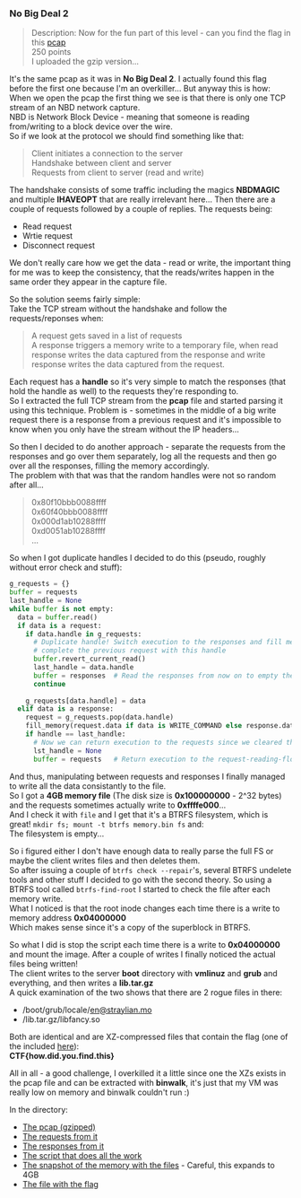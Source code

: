 ### No Big Deal 2
>Description: Now for the fun part of this level - can you find the flag in this [pcap](https://github.com/amelkiy/write-ups/releases/download/google_ctf_2016_nbd2/no-big-deal.pcap.gz)  
>250 points  
>I uploaded the gzip version...

It's the same pcap as it was in **No Big Deal 2**. I actually found this flag before the first one because I'm an overkiller... But anyway this is how:  
When we open the pcap the first thing we see is that there is only one TCP stream of an NBD network capture.  
NBD is Network Block Device - meaning that someone is reading from/writing to a block device over the wire.  
So if we look at the protocol we should find something like that:

>Client initiates a connection to the server  
>Handshake between client and server  
>Requests from client to server (read and write)

The handshake consists of some traffic including the magics **NBDMAGIC** and multiple **IHAVEOPT** that are really irrelevant here...
Then there are a couple of requests followed by a couple of replies. The requests being:  
* Read request  
* Wrtie request  
* Disconnect request

We don't really care how we get the data - read or write, the important thing for me was to keep the consistency, that the reads/writes happen in the same order they appear in the capture file.

So the solution seems fairly simple:  
Take the TCP stream without the handshake and follow the requests/reponses when:  
>A request gets saved in a list of requests  
>A response triggers a memory write to a temporary file, when read response writes the data captured from the response and write response writes the data captured from the request.

Each request has a **handle** so it's very simple to match the responses (that hold the handle as well) to the requests they're responding to.  
So I extracted the full TCP stream from the **pcap** file and started parsing it using this technique. Problem is - sometimes in the middle of a big write request there is a response from a previous request and it's impossible to know when you only have the stream without the IP headers...

So then I decided to do another approach - separate the requests from the responses and go over them separately, log all the requests and then go over all the responses, filling the memory accordingly.  
The problem with that was that the random handles were not so random after all...

>0x80f10bbb0088ffff  
>0x60f40bbb0088ffff  
>0x000d1ab10288ffff  
>0xd0051ab10288ffff  
>...

So when I got duplicate handles I decided to do this (pseudo, roughly without error check and stuff):
```python
g_requests = {}
buffer = requests  
last_handle = None
while buffer is not empty:  
  data = buffer.read()
  if data is a request:
    if data.handle in g_requests:
      # Duplicate handle! Switch execution to the responses and fill memory until we
      # complete the previous request with this handle
      buffer.revert_current_read()
      last_handle = data.handle
      buffer = responses  # Read the responses from now on to empty the requests until we can write more
      continue
      
    g_requests[data.handle] = data
  elif data is a response:
    request = g_requests.pop(data.handle)
    fill_memory(request.data if data is WRITE_COMMAND else response.data)
    if handle == last_handle:
      # Now we can return execution to the requests since we cleared the duplicate handle entry
      lst_handle = None
      buffer = requests   # Return execution to the request-reading-flow
```

And thus, manipulating between requests and responses I finally managed to write all the data consistantly to the file.  
So I got a **4GB memory file** (The disk size is **0x100000000** - 2^32 bytes) and the requests sometimes actually write to **0xffffe000**...  
And I check it with `file` and I get that it's a BTRFS filesystem, which is great! `mkdir fs; mount -t btrfs memory.bin fs` and:  
The filesystem is empty...

So i figured either I don't have enough data to really parse the full FS or maybe the client writes files and then deletes them.  
So after issuing a couple of `btrfs check --repair`'s, several BTRFS undelete tools and other stuff I decided to go with the second theory.
So using a BTRFS tool called `btrfs-find-root` I started to check the file after each memory write.  
What I noticed is that the root inode changes each time there is a write to memory address **0x04000000**  
Which makes sense since it's a copy of the superblock in BTRFS.

So what I did is stop the script each time there is a write to **0x04000000** and mount the image. After a couple of writes I finally noticed the actual files being written!  
The client writes to the server **boot** directory with **vmlinuz** and **grub** and everything, and then writes a **lib.tar.gz**  
A quick examination of the two shows that there are 2 rogue files in there:
* /boot/grub/locale/en@straylian.mo  
* /lib.tar.gz/libfancy.so

Both are identical and are XZ-compressed files that contain the flag (one of the included [here](./libfancy.so.txt)):  
**CTF{how.did.you.find.this}**

All in all - a good challenge, I overkilled it a little since one the XZs exists in the pcap file and can be extracted with **binwalk**, it's just that my VM was really low on memory and binwalk couldn't run :)

In the directory:
* [The pcap (gzipped)](https://github.com/amelkiy/write-ups/releases/download/google_ctf_2016_nbd2/no-big-deal.pcap.gz)
* [The requests from it](https://github.com/amelkiy/write-ups/releases/download/google_ctf_2016_nbd2/nbd_requests.bin)
* [The responses from it](https://github.com/amelkiy/write-ups/releases/download/google_ctf_2016_nbd2/nbd_responses.bin)
* [The script that does all the work](./nbd.py)
* [The snapshot of the memory with the files](https://github.com/amelkiy/write-ups/releases/download/google_ctf_2016_nbd2/memory.bin.gz) - Careful, this expands to 4GB
* [The file with the flag](./libfancy.so.txt)

